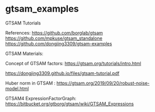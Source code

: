 # gtsam_examples
GTSAM Tutorials

References:
https://github.com/borglab/gtsam
https://github.com/mpkuse/gtsam_standalone
https://github.com/dongjing3309/gtsam-examples

GTSAM Materials:

Concept of GTSAM factors: https://gtsam.org/tutorials/intro.html

https://dongjing3309.github.io/files/gtsam-tutorial.pdf

Huber norm in GTSAM : https://gtsam.org/2019/09/20/robust-noise-model.html

GTSAM4 ExpressionFactorGraph: https://bitbucket.org/gtborg/gtsam/wiki/GTSAM_Expressions

